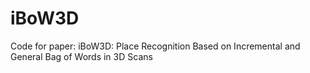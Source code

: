 # iBoW3D
Code for paper: iBoW3D: Place Recognition Based on Incremental and General Bag of Words in 3D Scans
